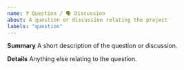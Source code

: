 ```yaml
---
name: ❓ Question / 🗣 Discussion
about: A question or discussion relating the project
labels: "question"
---
```


<!-- Replace and complete the sections below -->

**Summary**
A short description of the question or discussion.

**Details**
Anything else relating to the question.
